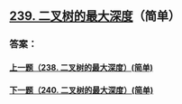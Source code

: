 ## [239. 二叉树的最大深度](https://leetcode-cn.com/problems/merge-two-sorted-lists/)（简单）





### 答案：



#### [上一题（238. 二叉树的最大深度）(简单)](https://github.com/sdwwld/leetCode/blob/master/src/main/java/com/wld/java/leetcode/leetCode0238.md)

#### [下一题（240. 二叉树的最大深度）(简单)](https://github.com/sdwwld/leetCode/blob/master/src/main/java/com/wld/java/leetcode/leetCode0240.md)